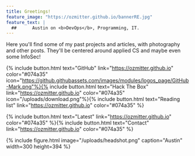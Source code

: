 ```yaml
---
title: Greetings!
feature_image: "https://ozmitter.github.io/bannerRE.jpg"
feature_text: |
  ##      Austin on <b>DevOps</b>, Programming, IT.
---
```


Here you'll find some of my past projects and articles, with photography and other posts.
They'll be centered around applied CS and maybe even some InfoSec!

{% include button.html text="GitHub" link="https://ozmitter.github.io" color="#074a35" icon="https://github.githubassets.com/images/modules/logos_page/GitHub-Mark.png"%}{% include button.html text="Hack The Box" link="https://ozmitter.github.io" color="#074a35" icon="/uploads/download.png"%}{% include button.html text="Reading list" link="https://ozmitter.github.io" color="#074a35" %}

{% include button.html text="Latest" link="https://ozmitter.github.io" color="#074a35" %}{% include button.html text="Contact" link="https://ozmitter.github.io"  color="#074a35" %}

{% include figure.html image="/uploads/headshot.png" caption="Austin" width=300 height=394 %}

